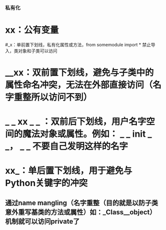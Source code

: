 ### 私有化

# xx：公有变量

#_x：单前置下划线，私有化属性或方法，from somemodule import * 禁止导入，类对象和子类可以访问



# __xx：双前置下划线，避免与子类中的属性命名冲突，无法在外部直接访问（名字重整所以访问不到）

#  _ _ xx _ _ ：双前后下划线，用户名字空间的魔法对象或属性。例如： _ _ init _ _， _ _ 不要自己发明这样的名字

# xx_：单后置下划线，用于避免与Python关键字的冲突



## 通过name mangling（名字重整（目的就是以防子类意外重写基类的方法或属性）如：_Class__object）机制就可以访问private了























